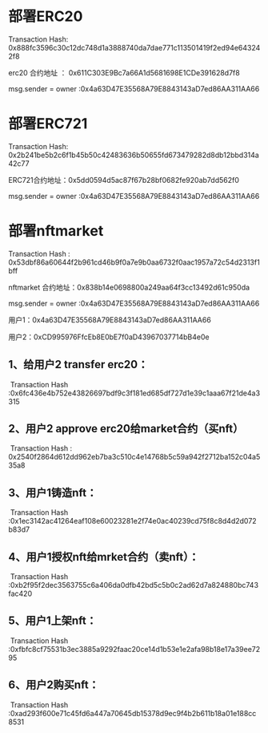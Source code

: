 # 部署ERC20

Transaction Hash:   0x888fc3596c30c12dc748d1a3888740da7dae771c113501419f2ed94e643242f8

erc20 合约地址 ： 0x611C303E9Bc7a66A1d5681698E1CDe391628d7f8

msg.sender = owner :0x4a63D47E35568A79E8843143aD7ed86AA311AA66

# 部署ERC721

Transaction Hash: 0x2b241be5b2c6f1b45b50c42483636b50655fd673479282d8db12bbd314a42c77

ERC721合约地址：0x5dd0594d5ac87f67b28bf0682fe920ab7dd562f0

msg.sender = owner :0x4a63D47E35568A79E8843143aD7ed86AA311AA66

# 部署nftmarket

Transaction Hash : 0x53dbf86a60644f2b961cd46b9f0a7e9b0aa6732f0aac1957a72c54d2313f1bff

nftmarket 合约地址：0x838b14e0698800a249aa64f3cc13492d61c950da

msg.sender = owner :0x4a63D47E35568A79E8843143aD7ed86AA311AA66



用户1：0x4a63D47E35568A79E8843143aD7ed86AA311AA66

用户2：0xCD995976FfcEb8E0bE7f0aD43967037714bB4e0e

## 1、给用户2 transfer erc20：

​	Transaction Hash :0x6fc436e4b752e43826697bdf9c3f181ed685df727d1e39c1aaa67f21de4a3315

## 2、用户2  approve erc20给market合约（买nft）

​	Transaction Hash : 0x2540f2864d612dd962eb7ba3c510c4e14768b5c59a942f2712ba152c04a535a8

## 3、用户1铸造nft：

​	Transaction Hash :0x1ec3142ac41264eaf108e60023281e2f74e0ac40239cd75f8c8d4d2d072b83d7

## 4、用户1授权nft给mrket合约（卖nft）：

​	Transaction Hash :0xb2f95f2dec3563755c6a406da0dfb42bd5c5b0c2ad62d7a824880bc743fac420

## 5、用户1上架nft：

​	Transaction Hash :0xfbfc8cf75531b3ec3885a9292faac20ce14d1b53e1e2afa98b18e17a39ee7295

## 6、用户2购买nft：

​	Transaction Hash :0xad293f600e71c45fd6a447a70645db15378d9ec9f4b2b611b18a01e188cc8531




